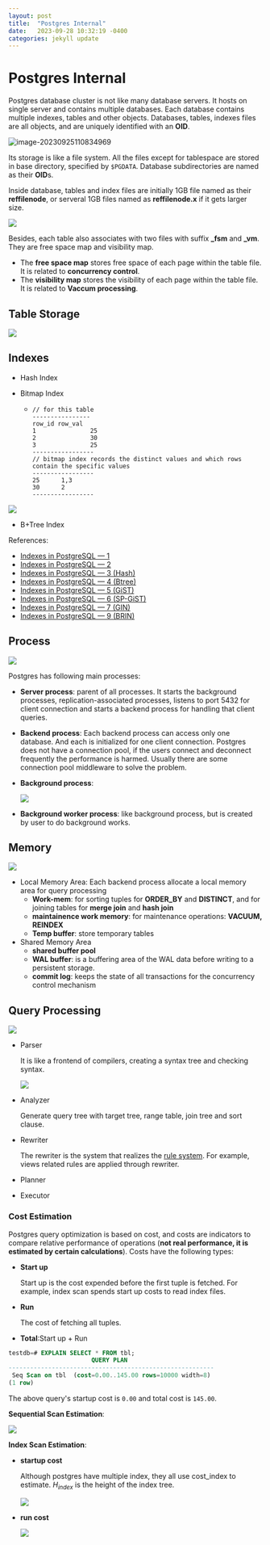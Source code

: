 ```yaml
---
layout: post
title:  "Postgres Internal"
date:   2023-09-28 10:32:19 -0400
categories: jekyll update
---
```

# Postgres Internal

Postgres database cluster is not like many database servers. It hosts on single server and contains multiple databases. Each database contains multiple indexes, tables and other objects. Databases, tables, indexes files are all objects, and are uniquely identified with an **OID**.

![image-20230925110834969](/assets/imgs/storage.png)

Its storage is like a file system. All the files except for tablespace are stored in base directory, specified by `$PGDATA`. Database subdirectories are named as their **OID**s.

Inside database, tables and index files are initially 1GB file named as their **reffilenode**, or serveral 1GB files named as **reffilenode.x** if it gets larger size.

![](/assets/imgs/reffilenode.jpg)

Besides, each table also associates with two files with suffix **_fsm** and **_vm**. They are free space map and visibility map. 

- The **free space map** stores free space of each page within the table file. It is related to **concurrency control**.
- The **visibility map** stores the visibility of each page within the table file. It is related to **Vaccum processing**.

## Table Storage

![](/assets/imgs/heap_file.jpg)

## Indexes

- Hash Index

- Bitmap Index

  - ```
    // for this table
    ----------------
    row_id row_val
    1				25
    2				30
    3				25
    -----------------
    // bitmap index records the distinct values and which rows contain the specific values
    -----------------
    25      1,3
    30      2
    -----------------
    ```

![](/AveryQi115.github.io/assets/imgs/bitmap.png)

- B+Tree Index

References:

- [Indexes in PostgreSQL — 1](https://postgrespro.com/blog/pgsql/3994098)
- [Indexes in PostgreSQL — 2](https://postgrespro.com/blog/pgsql/4161264)
- [Indexes in PostgreSQL — 3 (Hash)](https://postgrespro.com/blog/pgsql/4161321)
- [Indexes in PostgreSQL — 4 (Btree)](https://postgrespro.com/blog/pgsql/4161516)
- [Indexes in PostgreSQL — 5 (GiST)](https://postgrespro.com/blog/pgsql/4175817)
- [Indexes in PostgreSQL — 6 (SP-GiST)](https://habr.com/en/company/postgrespro/blog/446624/)
- [Indexes in PostgreSQL — 7 (GIN)](https://habr.com/en/company/postgrespro/blog/448746/)
- [Indexes in PostgreSQL — 9 (BRIN)](https://habr.com/en/company/postgrespro/blog/452900/)

## Process

![](/assets/imgs/processes.jpg)

Postgres has following main processes:

- **Server process**: parent of all processes. It starts the background processes, replication-associated processes, listens to port 5432 for client connection and starts a backend process for handling that client queries.

- **Backend process**: Each backend process can access only one database. And each is initialized for one client connection. Postgres does not have a connection pool, if the users connect and deconnect frequently the performance is harmed. Usually there are some connection pool middleware to solve the problem.

- **Background process**: 

  ![](/assets/imgs/bg_processes.jpg)

- **Background worker process**: like background process, but is created by user to do background works.

## Memory

![](/assets/imgs/memory.png)

- Local Memory Area: Each backend process allocate a local memory area for query processing
  - **Work-mem**: for sorting tuples for **ORDER_BY** and **DISTINCT**, and for joining tables for **merge join** and **hash join**
  - **maintainence work memory**: for maintenance operations: **VACUUM, REINDEX**
  - **Temp buffer**: store temporary tables
- Shared Memory Area
  - **shared buffer pool**
  - **WAL buffer**: is a buffering area of the WAL data before writing to a persistent storage.
  - **commit log**: keeps the state of all transactions for the concurrency control mechanism

## Query Processing

![](/assets/imgs/query.png)

- Parser

  It is like a frontend of compilers, creating a syntax tree and checking syntax.

  ![](/assets/imgs/parser.png)

- Analyzer

  Generate query tree with target tree, range table, join tree and sort clause.

- Rewriter

  The rewriter is the system that realizes the [rule system](http://www.postgresql.org/docs/current/static/rules.html). For example, views related rules are applied through rewriter.

- Planner

- Executor

### Cost Estimation

Postgres query optimization is based on cost, and costs are indicators to compare relative performance of operations (**not real performance, it is estimated by certain calculations**). Costs have the following types:

- **Start up**

  Start up is the cost expended before the first tuple is fetched. For example, index scan spends start up costs to read index files.

- **Run**

  The cost of fetching all tuples.

- **Total**:Start up + Run

```sql
testdb=# EXPLAIN SELECT * FROM tbl;
                       QUERY PLAN                        
---------------------------------------------------------
 Seq Scan on tbl  (cost=0.00..145.00 rows=10000 width=8)
(1 row)
```

The above query's startup cost is `0.00` and total cost is `145.00`.

**Sequential Scan Estimation**:

![](/assets/imgs/seqscan_run_cost.png)

**Index Scan Estimation**:

- **startup cost**

  Although postgres have multiple index, they all use cost_index to estimate. $H_{index}$ is the height of the index tree.

  ![](/assets/imgs/index_startup.png)

- **run cost**

  ![](/assets/imgs/index_run_cost.png)
